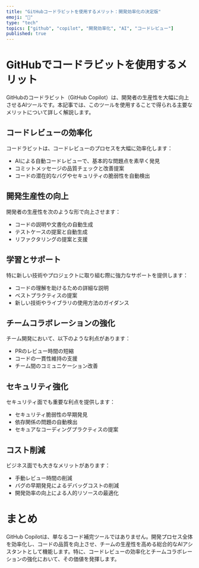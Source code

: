```yaml
---
title: "GitHubコードラビットを使用するメリット：開発効率化の決定版"
emoji: "🤖"
type: "tech"
topics: ["github", "copilot", "開発効率化", "AI", "コードレビュー"]
published: true
---
```


# GitHubでコードラビットを使用するメリット

GitHubのコードラビット（GitHub Copilot）は、開発者の生産性を大幅に向上させるAIツールです。本記事では、このツールを使用することで得られる主要なメリットについて詳しく解説します。

## コードレビューの効率化

コードラビットは、コードレビューのプロセスを大幅に効率化します：

- AIによる自動コードレビューで、基本的な問題点を素早く発見
- コミットメッセージの品質チェックと改善提案
- コードの潜在的なバグやセキュリティの脆弱性を自動検出

## 開発生産性の向上

開発者の生産性を次のような形で向上させます：

- コードの説明や文書化の自動生成
- テストケースの提案と自動生成
- リファクタリングの提案と支援

## 学習とサポート

特に新しい技術やプロジェクトに取り組む際に強力なサポートを提供します：

- コードの理解を助けるための詳細な説明
- ベストプラクティスの提案
- 新しい技術やライブラリの使用方法のガイダンス

## チームコラボレーションの強化

チーム開発において、以下のような利点があります：

- PRのレビュー時間の短縮
- コードの一貫性維持の支援
- チーム間のコミュニケーション改善

## セキュリティ強化

セキュリティ面でも重要な利点を提供します：

- セキュリティ脆弱性の早期発見
- 依存関係の問題の自動検出
- セキュアなコーディングプラクティスの提案

## コスト削減

ビジネス面でも大きなメリットがあります：

- 手動レビュー時間の削減
- バグの早期発見によるデバッグコストの削減
- 開発効率の向上による人的リソースの最適化

# まとめ

GitHub Copilotは、単なるコード補完ツールではありません。開発プロセス全体を効率化し、コードの品質を向上させ、チームの生産性を高める総合的なAIアシスタントとして機能します。特に、コードレビューの効率化とチームコラボレーションの強化において、その価値を発揮します。 